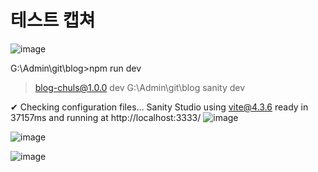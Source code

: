 # 테스트 캡쳐

![image](https://github.com/chuls-hops/blog-chuls/assets/98098974/d210d886-551f-4797-83e1-22eebbbecd18)


G:\Admin\git\blog>npm run dev

> blog-chuls@1.0.0 dev G:\Admin\git\blog
> sanity dev

✔ Checking configuration files...
Sanity Studio using vite@4.3.6 ready in 37157ms and running at http://localhost:3333/
![image](https://github.com/chuls-hops/blog-chuls/assets/98098974/e3963ffa-9b45-49a6-bf31-c09d3d98281e)

![image](https://github.com/chuls-hops/blog-chuls/assets/98098974/f59dc5d2-bba5-4c63-9d2a-29e9d9958f55)


![image](https://github.com/chuls-hops/blog-chuls/assets/98098974/51606716-1583-45ba-8008-7344e30791c8)




